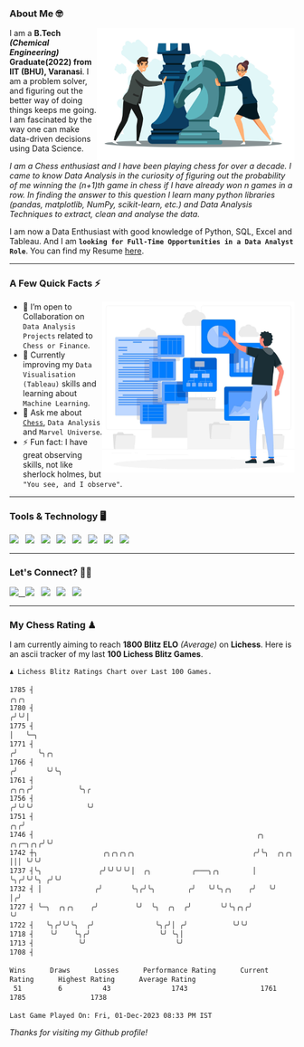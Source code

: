### About Me 🤓
<img align="right" alt="Coding" width="350" src="https://github.com/Laxman-Lakhan/Laxman-Lakhan/blob/master/Assets/Chess_Vector.jpg">   

I am a **B.Tech** _**(Chemical Engineering)**_ **Graduate(2022) from IIT (BHU), Varanasi**. I am a problem solver, and figuring out the better way of doing things keeps me going. I am fascinated by the way one can make data-driven decisions using Data Science. 

_I am a Chess enthusiast and I have been playing chess for over a decade. I came to know Data Analysis in the curiosity of figuring out the probability of me winning the (n+1)th game in chess if I have already won n games in a row. In finding the answer to this question I learn many python libraries (pandas, matplotlib, NumPy, scikit-learn, etc.) and Data Analysis Techniques to extract, clean and analyse the data._

I am now a Data Enthusiast with good knowledge of Python, SQL, Excel and Tableau. And I am **`looking for Full-Time Opportunities in a Data Analyst Role`**. You can find my Resume
 [here](https://drive.google.com/file/d/1UIOoogRLj5eGQFQBkuvMmTISZVdl2Ok7/view?usp=sharing).


---

### A Few Quick Facts ⚡️
<img align="right" alt="Coding" width="340" src="https://github.com/Laxman-Lakhan/Laxman-Lakhan/blob/master/Assets/Data_Vector.jpg">   

- 🤝 I’m open to Collaboration on `Data Analysis Projects` related to `Chess or Finance`.
- 📖 Currently improving my `Data Visualisation (Tableau)` skills and learning about `Machine Learning`.
- 💬 Ask me about [`Chess`](https://lichess.org/@/YourKingIsInDanger), `Data Analysis` and `Marvel Universe`.
- ⚡️ Fun fact: I have great observing skills, not like sherlock holmes, but `"You see, and I observe"`.

---
### Tools & Technology 🖥

<img src="https://img.shields.io/badge/Python-white?logo=Python&logoColor=ColorName&style=ShieldStyle" /> &nbsp;
<img src="https://img.shields.io/badge/MySQL-white?logo=MySQL&logoColor=ColorName&style=ShieldStyle" /> &nbsp;
<img src="https://img.shields.io/badge/Tableau-white?logo=Tableau&logoColor=ColorName&style=ShieldStyle" /> &nbsp;
<img src="https://img.shields.io/badge/Excel-white?logo=Microsoft+Excel&logoColor=196F3D&style=ShieldStyle" /> &nbsp;
<img src="https://img.shields.io/badge/Jupyter-white?logo=Jupyter&logoColor=ColorName&style=ShieldStyle" /> &nbsp;
<img src="https://img.shields.io/badge/pandas-white?logo=Pandas&logoColor=000080&style=ShieldStyle" /> &nbsp;
<img src="https://img.shields.io/badge/numpy-white?logo=Numpy&logoColor=85C1E9&style=ShieldStyle" /> &nbsp;
<img src="https://img.shields.io/badge/scikit learn-white?logo=Scikit+Learn&logoColor=ColorName&style=ShieldStyle" /> &nbsp;



---

### Let's Connect? 🫳🏻

<a href="mailto:laxmansingh.lakhan@gmail.com"> <img src="https://img.icons8.com/fluent/48/000000/gmail.png" width="3.5%"/> &nbsp;
[<img src="https://img.icons8.com/color/48/000000/linkedin.png" width="3.5%"/>](https://www.linkedin.com/in/laxman-lakhan/)  &nbsp;
[<img src="https://img.icons8.com/fluent/48/000000/facebook-new.png" width="3.5%"/>](https://www.facebook.com/s.laxmanlakhan/)  &nbsp;
[<img src="https://img.icons8.com/fluent/48/000000/instagram-new.png" width="3.5%"/>](https://www.instagram.com/laxman.lakhan/)  &nbsp;
[<img src="https://img.icons8.com/color/48/000000/twitter.png" width="3.5%"/>](https://twitter.com/laxman__lakhan)  &nbsp;

 ---
  
### My Chess Rating ♟
  
I am currently aiming to reach **1800 Blitz ELO** *(Average)* on **Lichess**. Here is an ascii tracker of my last **100 Lichess Blitz Games**.

  ```
  ♟︎ 𝙻𝚒𝚌𝚑𝚎𝚜𝚜 𝙱𝚕𝚒𝚝𝚣 𝚁𝚊𝚝𝚒𝚗𝚐𝚜 𝙲𝚑𝚊𝚛𝚝 𝚘𝚟𝚎𝚛 𝙻𝚊𝚜𝚝 𝟷00 𝙶𝚊𝚖𝚎𝚜.
  
1785 ┤                                                                                       ╭╮╭╮
1780 ┤                                                                                      ╭╯╰╯│
1775 ┤                                                                                      │   ╰─╮
1771 ┤                                                                                     ╭╯     ╰╮╭╮
1766 ┤                                                                                    ╭╯       ╰╯╰╮
1761 ┤                                                                               ╭╮╭╮╭╯           ╰╮╭
1756 ┤                                                                              ╭╯╰╯╰╯             ╰╯
1751 ┤                                                                           ╭╮╭╯
1746 ┤                                                       ╭╮          ╭╮╭─╮╭╮╭╯╰╯
1742 ┼╮                ╭╮╭╮╭╮╭╮                             ╭╯╰╮  ╭╮╭╮   │││ ╰╯╰╯
1737 ┤╰╮              ╭╯╰╯╰╯╰╯│  ╭╮          ╭───╮╭╮        │  ╰╮╭╯╰╯╰╮ ╭╯╰╯
1732 ┤ │             ╭╯       ╰╮╭╯╰╮        ╭╯   ╰╯╰╮╭╮    ╭╯   ╰╯    │╭╯
1727 ┤ ╰─╮  ╭╮╭╮    ╭╯         ╰╯  ╰╮  ╭╮  ╭╯       ╰╯╰╮╭╮╭╯          ╰╯
1722 ┤   ╰╮╭╯╰╯╰╮  ╭╯               ╰╮╭╯│ ╭╯           ╰╯╰╯
1718 ┤    ╰╯    ╰╮╭╯                 ╰╯ ╰╮│
1713 ┤           ╰╯                      ╰╯
1708 ┤ 

Wins      Draws      Losses      Performance Rating      Current Rating      Highest Rating      Average Rating
   51         6          43               1743                  1761                1785                1738     

Last Game Played On: Fri, 01-Dec-2023 08:33 PM IST
  ```
  
  
*Thanks for visiting my Github profile!*
